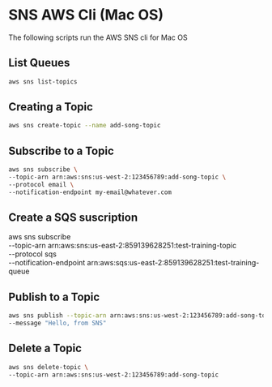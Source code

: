 # SNS AWS Cli (Mac OS)

The following scripts run the AWS SNS cli for Mac OS

## List Queues

```bash
aws sns list-topics
```

## Creating a Topic

```bash
aws sns create-topic --name add-song-topic
```

## Subscribe to a Topic

```bash
aws sns subscribe \
--topic-arn arn:aws:sns:us-west-2:123456789:add-song-topic \
--protocol email \
--notification-endpoint my-email@whatever.com
```

## Create a SQS suscription

aws sns subscribe \
--topic-arn arn:aws:sns:us-east-2:859139628251:test-training-topic \
--protocol sqs \
--notification-endpoint arn:aws:sqs:us-east-2:859139628251:test-training-queue

## Publish to a Topic

```bash
aws sns publish --topic-arn arn:aws:sns:us-west-2:123456789:add-song-topic \
--message "Hello, from SNS"
```

## Delete a Topic

```bash
aws sns delete-topic \
--topic-arn arn:aws:sns:us-west-2:123456789:add-song-topic
```

